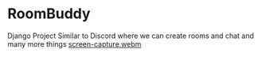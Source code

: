 # RoomBuddy
Django Project Similar to Discord where we can create rooms and chat and many more things
[screen-capture.webm](https://github.com/bhargav-13/RoomBuddy/assets/120200460/ce0f4fc2-944c-4f7a-bb0c-9ca29de00854)
